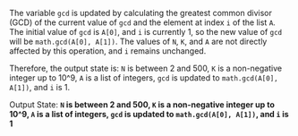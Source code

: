 The variable `gcd` is updated by calculating the greatest common divisor (GCD) of the current value of `gcd` and the element at index `i` of the list `A`. The initial value of `gcd` is `A[0]`, and `i` is currently 1, so the new value of `gcd` will be `math.gcd(A[0], A[1])`. The values of `N`, `K`, and `A` are not directly affected by this operation, and `i` remains unchanged. 

Therefore, the output state is: `N` is between 2 and 500, `K` is a non-negative integer up to 10^9, `A` is a list of integers, `gcd` is updated to `math.gcd(A[0], A[1])`, and `i` is 1.

Output State: **`N` is between 2 and 500, `K` is a non-negative integer up to 10^9, `A` is a list of integers, `gcd` is updated to `math.gcd(A[0], A[1])`, and `i` is 1**